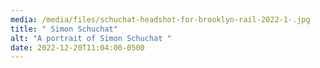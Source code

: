```yaml
---
media: /media/files/schuchat-headshot-for-brooklyn-rail-2022-1-.jpg
title: " Simon Schuchat"
alt: "A portrait of Simon Schuchat "
date: 2022-12-20T11:04:00-0500
---
```

